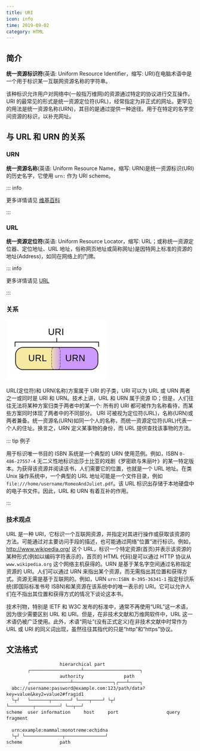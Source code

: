 ```yaml
---
title: URI
icon: info
time: 2019-09-02
category: HTML
---
```


## 简介

**统一资源标识符**(英语: Uniform Resource Identifier，缩写: URI)在电脑术语中是一个用于标识某一互联网资源名称的字符串。

该种标识允许用户对网络中(一般指万维网)的资源通过特定的协议进行交互操作。URI 的最常见的形式是统一资源定位符(URL)，经常指定为非正式的网址。更罕见的用法是统一资源名称(URN)，其目的是通过提供一种途径。用于在特定的名字空间资源的标识，以补充网址。

## 与 URL 和 URN 的关系

### URN

**统一资源名称**(英语: Uniform Resource Name，缩写: URN)是统一资源标识(URI)的历史名字，它使用 `urn:` 作为 URI scheme。

::: info

更多详情请见 [维基百科](https://zh.wikipedia.org/wiki/%E7%BB%9F%E4%B8%80%E8%B5%84%E6%BA%90%E5%90%8D)

:::

### URL

**统一资源定位符**(英语: Uniform Resource Locator，缩写: URL；或称统一资源定位器、定位地址、URL 地址，俗称网页地址或简称网址)是因特网上标准的资源的地址(Address)，如同在网络上的门牌。

::: info

更多详情请见 [URL](url.md)

:::

### 关系

![URL方案分类图](./assets/uri.png)

URL(定位符)和 URN(名称)方案属于 URI 的子类，URI 可以为 URL 或 URN 两者之一或同时是 URI 和 URN。技术上讲，URL 和 URN 属于资源 ID；但是，人们往往无法将某种方案归类于两者中的某一个: 所有的 URI 都可被作为名称看待，而某些方案同时体现了两者中的不同部分。
URI 可被视为定位符(URL)，名称(URN)或两者兼备。统一资源名(URN)如同一个人的名称，而统一资源定位符(URL)代表一个人的住址。换言之，URN 定义某事物的身份，而 URL 提供查找该事物的方法。

::: tip 例子

用于标识唯一书目的 ISBN 系统是一个典型的 URN 使用范例。例如，ISBN `0-486-27557-4` 无二义性地标识出莎士比亚的戏剧《罗密欧与朱丽叶》的某一特定版本。为获得该资源并阅读该书，人们需要它的位置，也就是一个 URL 地址。在类 Unix 操作系统中，一个典型的 URL 地址可能是一个文件目录，例如 `file:///home/username/RomeoAndJuliet.pdf`。该 URL 标识出存储于本地硬盘中的电子书文件。因此，URL 和 URN 有着互补的作用。

:::

### 技术观点

URL 是一种 URI，它标识一个互联网资源，并指定对其进行操作或获取该资源的方法。可能通过对主要访问手段的描述，也可能通过网络“位置”进行标识。例如，<http://www.wikipedia.org/> 这个 URL，标识一个特定资源(首页)并表示该资源的某种形式(例如以编码字符表示的，首页的 HTML 代码)是可以通过 HTTP 协议从 `www.wikipedia.org` 这个网络主机获得的。URN 是基于某名字空间通过名称指定资源的 URI。人们可以通过 URN 来指出某个资源，而无需指出其位置和获得方式。资源无需是基于互联网的。例如，URN `urn:ISBN 0-395-36341-1` 指定标识系统(即国际标准书号 ISBN)和某资源在该系统中的唯一表示的 URI。它可以允许人们在不指出其位置和获得方式的情况下谈论这本书。

技术刊物，特别是 IETF 和 W3C 发布的标准中，通常不再使用“URL”这一术语，因为很少需要区别 URL 和 URI。但是，在非技术文献和万维网软件中，URL 这一术语仍被广泛使用。此外，术语“网址”(没有正式定义)在非技术文献中时常作为 URL 或 URI 的同义词出现，虽然往往其指代的只是“http”和“https”协议。

## 文法格式

```text
                    hierarchical part
        ┌───────────────────┴─────────────────────┐
                    authority               path
        ┌───────────────┴───────────────┐┌───┴────┐
  abc://username:password@example.com:123/path/data?key=value&key2=value2#fragid1
  └┬┘   └───────┬───────┘ └────┬────┘ └┬┘           └─────────┬─────────┘ └──┬──┘
scheme  user information     host     port                  query         fragment

  urn:example:mammal:monotreme:echidna
  └┬┘ └──────────────┬───────────────┘
scheme              path
```
